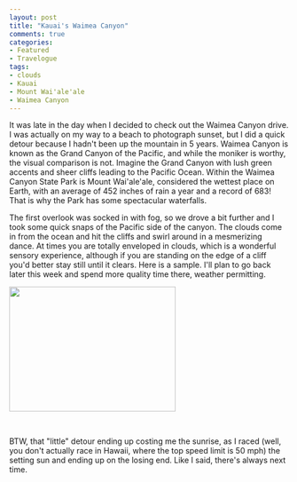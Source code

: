 ```yaml
---
layout: post
title: "Kauai's Waimea Canyon"
comments: true
categories:
- Featured
- Travelogue
tags:
- clouds
- Kauai
- Mount Wai'ale'ale
- Waimea Canyon
---
```

It was late in the day when I decided to check out the Waimea Canyon drive. I was actually on my way to a beach to photograph sunset, but I did a quick detour because I hadn't been up the mountain in 5 years. Waimea Canyon is known as the Grand Canyon of the Pacific, and while the moniker is worthy, the visual comparison is not. Imagine the Grand Canyon with lush green accents and sheer cliffs leading to the Pacific Ocean. Within the Waimea Canyon State Park is Mount Wai'ale'ale, considered the wettest place on Earth, with an average of 452 inches of rain a year and a record of 683! That is why the Park has some spectacular waterfalls.

The first overlook was socked in with fog, so we drove a bit further and I took some quick snaps of the Pacific side of the canyon. The clouds come in from the ocean and hit the cliffs and swirl around in a mesmerizing dance. At times you are totally enveloped in clouds, which is a wonderful sensory experience, although if you are standing on the edge of a cliff you'd better stay still until it clears. Here is a sample. I'll plan to go back later this week and spend more quality time there, weather permitting.

<a href="http://blog.lesterpickerphoto.com/wp-content/uploads/2013/01/A0023790.jpg"><img class="alignnone size-medium wp-image-2565" title="A0023790" src="http://blog.lesterpickerphoto.com/wp-content/uploads/2013/01/A0023790-300x225.jpg" alt="" width="300" height="225" /></a>

&nbsp;

BTW, that "little" detour ending up costing me the sunrise, as I raced (well, you don't actually race in Hawaii, where the top speed limit is 50 mph) the setting sun and ending up on the losing end. Like I said, there's always next time.

&nbsp;